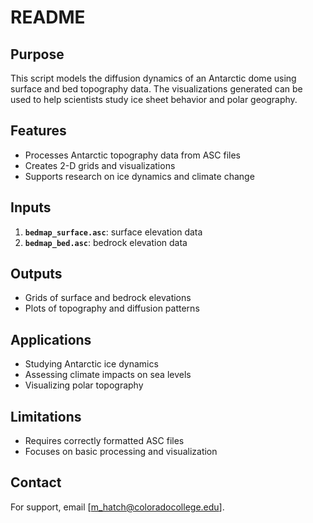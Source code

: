 # README

## Purpose
This script models the diffusion dynamics of an Antarctic dome using surface and bed topography data. The visualizations generated can be used to help scientists study ice sheet behavior and polar geography.

## Features
- Processes Antarctic topography data from ASC files
- Creates 2-D grids and visualizations
- Supports research on ice dynamics and climate change

## Inputs
1. **`bedmap_surface.asc`**: surface elevation data
2. **`bedmap_bed.asc`**: bedrock elevation data

## Outputs
- Grids of surface and bedrock elevations
- Plots of topography and diffusion patterns

## Applications
- Studying Antarctic ice dynamics
- Assessing climate impacts on sea levels
- Visualizing polar topography

## Limitations
- Requires correctly formatted ASC files
- Focuses on basic processing and visualization

## Contact
For support, email [m_hatch@coloradocollege.edu].
